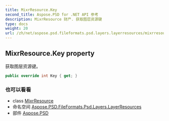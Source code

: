 ```yaml
---
title: MixrResource.Key
second_title: Aspose.PSD for .NET API 参考
description: MixrResource 财产. 获取图层资源键
type: docs
weight: 20
url: /zh/net/aspose.psd.fileformats.psd.layers.layerresources/mixrresource/key/
---
```

## MixrResource.Key property

获取图层资源键。

```csharp
public override int Key { get; }
```

### 也可以看看

* class [MixrResource](../)
* 命名空间 [Aspose.PSD.FileFormats.Psd.Layers.LayerResources](../../mixrresource/)
* 部件 [Aspose.PSD](../../../)


